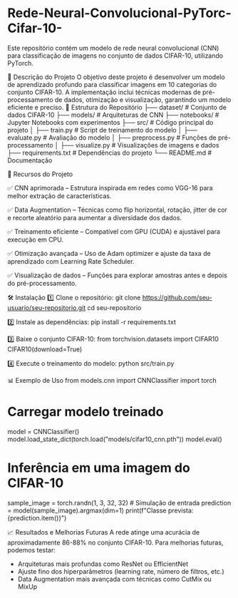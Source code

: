 # Rede-Neural-Convolucional-PyTorc-Cifar-10-
Este repositório contém um modelo de rede neural convolucional (CNN) para classificação de imagens no conjunto de dados CIFAR-10, utilizando PyTorch.


📌 Descrição do Projeto
O objetivo deste projeto é desenvolver um modelo de aprendizado profundo para classificar imagens em 10 categorias do conjunto CIFAR-10. A implementação inclui técnicas modernas de pré-processamento de dados, otimização e visualização, garantindo um modelo eficiente e preciso.
📂 Estrutura do Repositório
├── dataset/              # Conjunto de dados CIFAR-10
├── models/               # Arquiteturas de CNN
├── notebooks/            # Jupyter Notebooks com experimentos
├── src/                  # Código principal do projeto
│   ├── train.py          # Script de treinamento do modelo
│   ├── evaluate.py       # Avaliação do modelo
│   ├── preprocess.py     # Funções de pré-processamento
│   ├── visualize.py      # Visualizações de imagens e dados
├── requirements.txt      # Dependências do projeto
└── README.md             # Documentação


🚀 Recursos do Projeto

✅ CNN aprimorada – Estrutura inspirada em redes como VGG-16 para melhor extração de características.

✅ Data Augmentation – Técnicas como flip horizontal, rotação, jitter de cor e recorte aleatório para aumentar a diversidade dos dados.

✅ Treinamento eficiente – Compatível com GPU (CUDA) e ajustável para execução em CPU.

✅ Otimização avançada – Uso de Adam optimizer e ajuste da taxa de aprendizado com Learning Rate Scheduler.

✅ Visualização de dados – Funções para explorar amostras antes e depois do pré-processamento.

🛠 Instalação
1️⃣ Clone o repositório:
git clone https://github.com/seu-usuario/seu-repositorio.git
cd seu-repositorio


2️⃣ Instale as dependências:
pip install -r requirements.txt


3️⃣ Baixe o conjunto CIFAR-10:
from torchvision.datasets import CIFAR10
CIFAR10(download=True)


4️⃣ Execute o treinamento do modelo:
python src/train.py


📊 Exemplo de Uso
from models.cnn import CNNClassifier
import torch

# Carregar modelo treinado
model = CNNClassifier()
model.load_state_dict(torch.load("models/cifar10_cnn.pth"))
model.eval()

# Inferência em uma imagem do CIFAR-10
sample_image = torch.randn(1, 3, 32, 32)  # Simulação de entrada
prediction = model(sample_image).argmax(dim=1)
print(f"Classe prevista: {prediction.item()}")


📈 Resultados e Melhorias Futuras
A rede atinge uma acurácia de aproximadamente 86-88% no conjunto CIFAR-10.
Para melhorias futuras, podemos testar:
- Arquiteturas mais profundas como ResNet ou EfficientNet
- Ajuste fino dos hiperparâmetros (learning rate, número de filtros, etc.)
- Data Augmentation mais avançada com técnicas como CutMix ou MixUp
